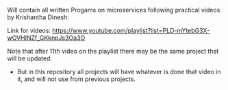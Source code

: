 Will contain all written Progams on microservices following practical videos by Krishantha Dinesh:


Link for videos:
https://www.youtube.com/playlist?list=PLD-mYtebG3X-wOVHINZf_GKknpJs3Oa3O


Note that after 11th video on the playlist there may be the same project that will be updated.
- But in this repository all projects will have whatever is done that video in it, and will not use from previous projects.